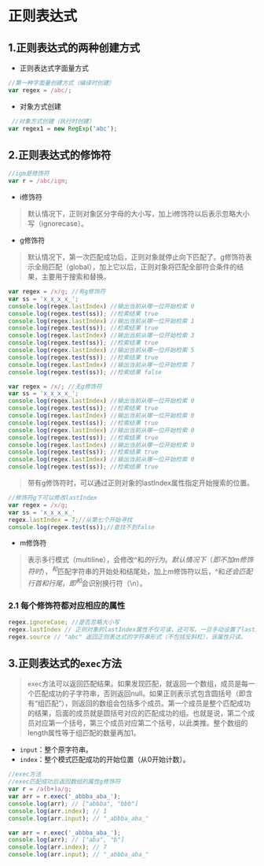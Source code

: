 # 正则表达式

## 1.正则表达式的两种创建方式
- 正则表达式字面量方式
```javascript
//第一种字面量创建方式（编译时创建）
var regex = /abc/; 
```
- 对象方式创建
```javascript
 //对象方式创建（执行时创建）
var regex1 = new RegExp('abc');
```

## 2.正则表达式的修饰符
```javascript
//igm是修饰符
var r = /abc/igm;
```
- i修饰符
> 默认情况下，正则对象区分字母的大小写，加上i修饰符以后表示忽略大小写（ignorecase）。

- g修饰符
> 默认情况下，第一次匹配成功后，正则对象就停止向下匹配了。g修饰符表示全局匹配（global），加上它以后，正则对象将匹配全部符合条件的结果，主要用于搜索和替换。
```javascript
var regex = /x/g; //有g修饰符
var ss = 'x_x_x_x_';
console.log(regex.lastIndex) //输出当前从哪一位开始检索 0
console.log(regex.test(ss)); //检索结果 true
console.log(regex.lastIndex) //输出当前从哪一位开始检索 1
console.log(regex.test(ss)); //检索结果 true
console.log(regex.lastIndex) //输出当前从哪一位开始检索 3
console.log(regex.test(ss)); //检索结果 true
console.log(regex.lastIndex) //输出当前从哪一位开始检索 5
console.log(regex.test(ss)); //检索结果 true
console.log(regex.lastIndex) //输出当前从哪一位开始检索 7
console.log(regex.test(ss)); //检索结果 false

var regex = /x/; //无g修饰符
var ss = 'x_x_x_x_';
console.log(regex.lastIndex) //输出当前从哪一位开始检索 0
console.log(regex.test(ss)); //检索结果 true
console.log(regex.lastIndex) //输出当前从哪一位开始检索 0
console.log(regex.test(ss)); //检索结果 true
console.log(regex.lastIndex) //输出当前从哪一位开始检索 0
console.log(regex.test(ss)); //检索结果 true
console.log(regex.lastIndex) //输出当前从哪一位开始检索 0
console.log(regex.test(ss)); //检索结果 true
console.log(regex.lastIndex) //输出当前从哪一位开始检索 0
console.log(regex.test(ss)); //检索结果 true
```
> 带有g修饰符时，可以通过正则对象的lastIndex属性指定开始搜索的位置。
```javascript
//修饰符g下可以修改lastIndex
var regex = /x/g;
var ss = 'x_x_x_x_'
regex.lastIndex = 7;//从第七个开始寻找
console.log(regex.test(ss));//查找不到false
```

- m修饰符
> 表示多行模式（multiline），会修改^和$的行为。默认情况下（即不加m修饰符时），^和$匹配字符串的开始处和结尾处，加上m修饰符以后，^和$还会匹配行首和行尾，即^和$会识别换行符（\n）。

### 2.1 每个修饰符都对应相应的属性

```javascript
regex.ignoreCase; //是否忽略大小写
regex.lastIndex // 正则对象的lastIndex属性不仅可读，还可写。一旦手动设置了lastIndex的值，就会从指定位置开始匹配。但是，这只在设置了g修饰符的情况下，才会有效。
regex.source // "abc" 返回正则表达式的字符串形式（不包括反斜杠），该属性只读。
```

## 3.正则表达式的`exec`方法
> `exec`方法可以返回匹配结果。如果发现匹配，就返回一个数组，成员是每一个匹配成功的子字符串，否则返回null。如果正则表示式包含圆括号（即含有“组匹配”），则返回的数组会包括多个成员。第一个成员是整个匹配成功的结果，后面的成员就是圆括号对应的匹配成功的组。也就是说，第二个成员对应第一个括号，第三个成员对应第二个括号，以此类推。整个数组的length属性等于组匹配的数量再加1。
- `input`：整个原字符串。
- `index`：整个模式匹配成功的开始位置（从0开始计数）。
```javascript
//exec方法
//exec匹配成功后返回数组的属性g修饰符
var r = /a(b+)a/g;
var arr = r.exec('_abbba_aba_');
console.log(arr); // ["abbba", "bbb"]
console.log(arr.index); // 1
console.log(arr.input); // "_abbba_aba_"

var arr = r.exec('_abbba_aba_');
console.log(arr); // ["aba", "b"]
console.log(arr.index); // 7
console.log(arr.input); // "_abbba_aba_"
```


